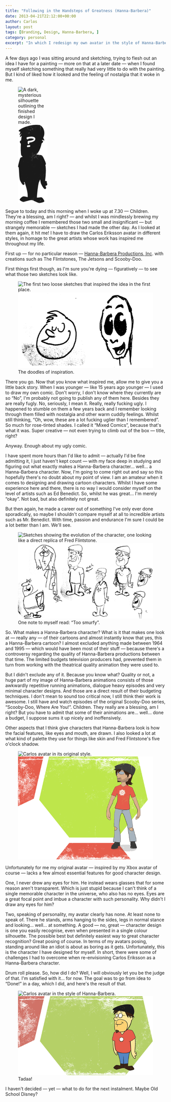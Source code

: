 ```yaml
---
title: "Following in the Handsteps of Greatness (Hanna-Barbera)"
date: 2013-04-21T22:12:00+00:00
author: Carlos
layout: post
tags: [Branding, Design, Hanna-Barbera, ]
category: personal
excerpt: "In which I redesign my own avatar in the style of Hanna-Barbera.  "
---
```

A few days ago I was sitting around and sketching, trying to flesh out an idea I have for a painting — more on that at a later date — when I found myself sketching something that really had very little to do with the painting. But I kind of liked how it looked and the feeling of nostalgia that it woke in me.

<figure class="aside-image" style="width: 18.2%;">
    <img class="js-lazy-load" data-original="/assets/posts/2013/04/carlos-eriksson-goes-hanna-barbera-style-silhouette-only.png" alt="A dark, mysterious silhouette outlining the finished design I made.">
  <noscript>
    <img src="/assets/posts/2013/04/carlos-eriksson-goes-hanna-barbera-style-silhouette-only.png" alt="A dark, mysterious silhouette outlining the finished design I made.">
  </noscript>
</figure>

Segue to today and this morning when I woke up at 7.30 — Children. They're a blessing, am I right? — and whilst I was mindlessly brewing my morning coffee I remembered those two small and insignificant — but strangely memorable — sketches I had made the other day. As I looked at them again, it hit me! I have to draw the Carlos Eriksson avatar in different styles, in homage to the great artists whose work has inspired me throughout my life.

First up — for no particular reason — <a href="http://en.wikipedia.org/wiki/Hanna-Barbera" >Hanna-Barbera Productions, Inc</a>. with creations such as The Flintstones, The Jetsons and Scooby-Doo.

First things first though, as I'm sure you're dying — figuratively — to see what those two sketches look like.

<figure>
    <img class="js-lazy-load" data-original="/assets/posts/2013/04/the-inspiration.png" alt="The first two loose sketches that inspired the idea in the first place.">
  <noscript>
    <img src="/assets/posts/2013/04/the-inspiration.png" alt="The first two loose sketches that inspired the idea in the first place.">
  </noscript>
  <figcaption>The doodles of inspiration.</figcaption>
</figure>

There you go. Now that you know what inspired me, allow me to give you a little back story. When I was younger — like 15 years ago younger — I used to draw my own comic. Don't worry, I don't know where they currently are so “No”, I'm probably not going to publish any of them here. Besides they are really fugly. No, seriously, I mean it. Really, really fucking ugly. I happened to stumble on them a few years back and I remember looking through them filled with nostalgia and other warm cuddly feelings. Whilst still thinking, “Oh, wow, these are a lot fucking uglier than I remembered”. So much for rose-tinted shades. I called it “Mixed Comics”, because that's what it was. Super creative — not even trying to climb out of the box — title, right? 

Anyway. Enough about my ugly comic. 

I have spent more hours than I'd like to admit — actually I'd be fine admitting it, I just haven't kept count — with my face deep in studying and figuring out what exactly makes a Hanna-Barbera character… well… a Hanna-Barbera character. Now, I'm going to come right out and say so this hopefully there's no doubt about my point of view. I am an amateur when it comes to designing and drawing cartoon characters. Whilst I have some experience here and there, there is no way I would consider myself on the level of artists such as Ed Benedict. So, whilst he was great… I'm merely “okay”. Not bad, but also definitely not great. 

But then again, he made a career out of something I've only ever done sporadically, so maybe I shouldn't compare myself at all to incredible artists such as Mr. Benedict. With time, passion and endurance I'm sure I could be a lot better than I am. We'll see.

<figure>
    <img class="js-lazy-load" data-original="/assets/posts/2013/04/shit-sketches.png" alt="Sketches showing the evolution of the character, one looking like a direct replica of Fred Flintstone.">
  <noscript>
    <img src="/assets/posts/2013/04/shit-sketches.png" alt="Sketches showing the evolution of the character, one looking like a direct replica of Fred Flintstone.">
  </noscript>
  <figcaption>One note to myself read: “Too smurfy”.</figcaption>
</figure>

So. What makes a Hanna-Barbera character? What is it that makes one look at — really any — of their cartoons and almost instantly know that yes, this a Hanna-Barbera cartoon? I almost excluded anything made between 1964 and 1995 — which would have been most of their stuff — because there's a controversy regarding the quality of Hanna-Barbera productions between that time. The limited budgets television producers had, prevented them in turn from working with the theatrical quality animation they were used to. 

But I didn't exclude any of it. Because you know what? Quality or not, a huge part of my image of Hanna-Barbera animations consists of those awkwardly repetitive running animations, dialogue heavy episodes and very minimal character designs. And those are a direct result of their budgeting techniques. I don't mean to sound too critical now, I still think their work is awesome. I still have and watch episodes of the original Scooby-Doo series, “Scooby-Doo, Where Are You!”. Children. They really are a blessing, am I right? But you have to admit that some of their animations are… well… done a budget, I suppose sums it up nicely and inoffensively. 

Other aspects that I think give characters that Hanna-Barbera look is how the facial features, like eyes and mouth, are drawn. I also looked a lot at what kind of palette they use for things like skin and Fred Flintstone's five o'clock shadow.

<figure>
    <img class="js-lazy-load" data-original="/assets/posts/2013/04/carlos-eriksson-avatar.png" alt="Carlos avatar in its original style.">
  <noscript>
    <img src="/assets/posts/2013/04/carlos-eriksson-avatar.png" alt="Carlos avatar in its original style.">
  </noscript>
</figure>

Unfortunately for me my original avatar — inspired by my Xbox avatar of course — lacks a few almost essential features for good character design.

One, I never drew any eyes for him. He instead wears glasses that for some reason aren't transparent. Which is just stupid because I can't think of a single memorable character in the universe, who also has no eyes. Eyes are a great focal point and imbue a character with such personality. Why didn't I draw any eyes for him?

Two, speaking of personality, my avatar clearly has none. At least none to speak of. There he stands, arms hanging to the sides, legs in normal stance and looking… well… at something. A good — no, great — character design is one you easily recognise, even when presented in a single colour silhouette. The possible best but definitely easiest way to great character recognition? Great posing of course. In terms of my avatars posing, standing around like an idiot is about as boring as it gets. Unfortunately, this is the character I have designed for myself. In short, there were some of challenges I had to overcome when re-envisioning Carlos Eriksson as a Hanna-Barbera character. 

Drum roll please. So, how did I do? Well, I will obviously let you be the judge of that. I'm satisfied with it… for now. The goal was to go from idea to “Done!” in a day, which I did, and here's the result of that.

<figure>
    <img class="js-lazy-load" data-original="/assets/posts/2013/04/carlos-eriksson-goes-hanna-barbera-style.png" alt="Carlos avatar in the style of Hanna-Barbera.">
  <noscript>
    <img src="/assets/posts/2013/04/carlos-eriksson-goes-hanna-barbera-style.png" alt="Carlos avatar in the style of Hanna-Barbera.">
  </noscript>
  <figcaption>Tadaa!</figcaption>
</figure>

I haven't decided — yet — what to do for the next instalment. Maybe Old School Disney?